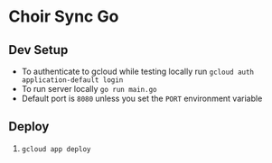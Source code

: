 # Choir Sync Go

## Dev Setup

* To authenticate to gcloud while testing locally run `gcloud auth application-default login`
* To run server locally `go run main.go`
* Default port is `8080` unless you set the `PORT` environment variable

## Deploy

1. `gcloud app deploy`
